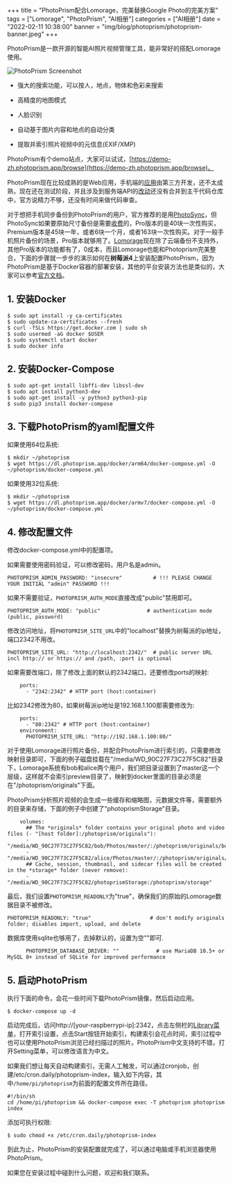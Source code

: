 +++
title = "PhotoPrism配合Lomorage，完美替换Google Photo的完美方案"
tags = ["Lomorage", "PhotoPrism", "AI相册"]
categories = ["AI相册"]
date = "2022-02-11 10:38:00"
banner = "img/blog/photoprism/photoprism-banner.jpeg"
+++

PhotoPrism是一款开源的智能AI照片视频管理工具，能非常好的搭配Lomorage使用。

<!--more--> 

![PhotoPrism Screenshot](https://camo.githubusercontent.com/5e03a87e47aad26ad7248b8b43eac6471fe96f7b655ac2e532697692753c3ff8/68747470733a2f2f646c2e70686f746f707269736d2e6170702f696d672f75692f6465736b746f702d3130303070782e6a7067)

- 强大的搜索功能，可以按人，地点，物体和色彩来搜索

- 高精度的地图模式

- 人脸识别

- 自动基于图片内容和地点的自动分类

- 提取并索引照片视频中的元信息(EXIF/XMP)

PhotoPrism有个demo站点，大家可以试试，[https://demo-zh.photoprism.app/browse](https://demo-zh.photoprism.app/browse)。

PhotoPrism现在比较成熟的是Web应用，手机端的[应用](https://github.com/thielepaul/photoprism-mobile)由第三方开发，还不太成熟，现在还在测试阶段，并且涉及到服务端API的[改动](https://github.com/photoprism/photoprism/pull/995)还没有合并到主干代码仓库中，官方说精力不够，还没有时间来做代码审查。

对于想把手机同步备份到PhotoPrism的用户，官方推荐的是用[PhotoSync](https://www.photosync-app.com/home.html)，但PhotoSync如果要原始尺寸备份是需要[收费](https://www.photosync-app.com/support/ios/answers/what-is-the-difference-between-photosync-pro-and-premium.html)的，Pro版本的是40块一次性购买，Premium版本是45块一年，或者6块一个月，或者163块一次性购买。对于一般手机照片备份的场景，Pro版本就够用了。[Lomorage](https://lomorage.com)现在除了云端备份不支持外，其他Pro版本的功能都有了，0成本，而且Lomorage也能和Photoprism完美整合，下面的步骤就一步步的演示如何在**树莓派4**上安装配置PhotoPrism，因为PhotoPrism是基于Docker容器的部署安装，其他的平台安装方法也是类似的，大家可以参考[官方文档](https://docs.photoprism.app/getting-started/docker-compose/)。

## 1. 安装Docker

```
$ sudo apt install -y ca-certificates
$ sudo update-ca-certificates --fresh
$ curl -fSLs https://get.docker.com | sudo sh
$ sudo usermod -aG docker $USER
$ sudo systemctl start docker
$ sudo docker info
```

## 2. 安装Docker-Compose

```
$ sudo apt-get install libffi-dev libssl-dev
$ sudo apt install python3-dev
$ sudo apt-get install -y python3 python3-pip
$ sudo pip3 install docker-compose
```

## 3. 下载PhotoPrism的yaml配置文件

如果使用64位系统:

```
$ mkdir ~/photoprism
$ wget https://dl.photoprism.app/docker/arm64/docker-compose.yml -O ~/photoprism/docker-compose.yml
```

如果使用32位系统:

```
$ mkdir ~/photoprism
$ wget https://dl.photoprism.app/docker/armv7/docker-compose.yml -O ~/photoprism/docker-compose.yml
```

## 4. 修改配置文件

修改docker-compose.yml中的配置项。

如果需要使用密码验证，可以修改密码，用户名是admin。

```
PHOTOPRISM_ADMIN_PASSWORD: "insecure"          # !!! PLEASE CHANGE YOUR INITIAL "admin" PASSWORD !!!
```

如果不需要验证，`PHOTOPRISM_AUTH_MODE`直接改成"public"禁用即可。

```
PHOTOPRISM_AUTH_MODE: "public"               # authentication mode (public, password)
```

修改访问地址，将`PHOTOPRISM_SITE_URL`中的"localhost"替换为树莓派的ip地址，端口2342不用改。

```
PHOTOPRISM_SITE_URL: "http://localhost:2342/"  # public server URL incl http:// or https:// and /path, :port is optional
```

如果需要改端口，除了修改上面的默认的2342端口，还要修改ports的映射:

```
    ports:
      - "2342:2342" # HTTP port (host:container)
```

比如2342修改为80，如果树莓派ip地址是192.168.1.100那需要修改为:

```
    ports:
      - "80:2342" # HTTP port (host:container)
    environment:
      PHOTOPRISM_SITE_URL: "http://192.168.1.100:80/"
```

对于使用Lomorage进行照片备份，并配合PhotoPrism进行索引的，只需要修改映射目录即可，下面的例子磁盘挂载在"/media/WD_90C27F73C27F5C82"目录下，Lomorage系统有bob和alice两个用户，我们把目录设置到了master这一个层级，这样就不会索引preview目录了，映射到docker里面的目录必须是在"/photoprism/originals"下面。

PhotoPrism分析照片视频的会生成一些缓存和缩略图，元数据文件等，需要额外的目录来存储，下面的例子中创建了"photoprismStorage"目录。

```
    volumes:
      ## The *originals* folder contains your original photo and video files (- "[host folder]:/photoprism/originals"):
      - "/media/WD_90C27F73C27F5C82/bob/Photos/master/:/photoprism/originals/bob"
      - "/media/WD_90C27F73C27F5C82/alice/Photos/master/:/photoprism/originals/alice"
      ## Cache, session, thumbnail, and sidecar files will be created in the *storage* folder (never remove):
      - "/media/WD_90C27F73C27F5C82/photoprismStorage:/photoprism/storage"
```

最后，我们设置`PHOTOPRISM_READONLY`为"true"，确保我们的原始的Lomorage数据目录不被修改。

```
PHOTOPRISM_READONLY: "true"                   # don't modify originals folder; disables import, upload, and delete
```

数据库使用sqlite也够用了，去掉默认的，设置为空""即可.

```
      PHOTOPRISM_DATABASE_DRIVER: ""            # use MariaDB 10.5+ or MySQL 8+ instead of SQLite for improved performance
```

## 5. 启动PhotoPrism

执行下面的命令，会花一些时间下载PhotoPrism镜像，然后启动应用。

```
$ docker-compose up -d
```

启动完成后，访问http://[your-raspberrypi-ip]:2342，点击左侧栏的[Library菜单](https://demo.photoprism.app/library)，打开索引设置，点击Start按钮开始索引，构建索引会花点时间，索引过程中也可以使用PhotoPrism浏览已经扫描过的照片。PhotoPrism中文支持的不错，打开Setting菜单，可以修改语言为中文。

如果我们想让每天自动构建索引，无需人工触发，可以通过cronjob，创建/etc/cron.daily/photoprism-index，输入如下内容，其中`/home/pi/photoprism`为前面的配置文件所在路径。

```
#!/bin/sh
cd /home/pi/photoprism && docker-compose exec -T photoprism photoprism index
```

添加可执行权限:

```
$ sudo chmod +x /etc/cron.daily/photoprism-index
```

到此为止，PhotoPrism的安装配置就完成了，可以通过电脑或手机浏览器使用PhotoPrism。

如果您在安装过程中碰到什么问题，欢迎和我们联系。